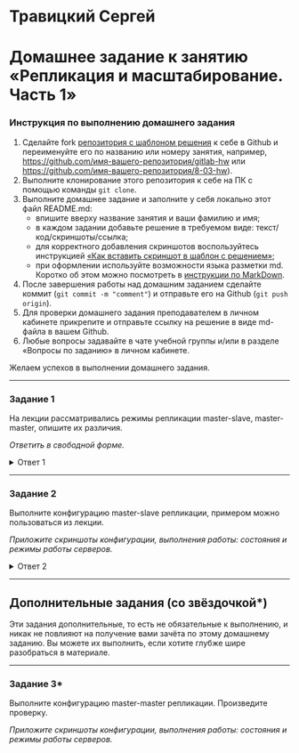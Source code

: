# Травицкий Сергей
# Домашнее задание к занятию «Репликация и масштабирование. Часть 1»

### Инструкция по выполнению домашнего задания

1. Сделайте fork [репозитория c шаблоном решения](https://github.com/netology-code/sys-pattern-homework) к себе в Github и переименуйте его по названию или номеру занятия, например, https://github.com/имя-вашего-репозитория/gitlab-hw или https://github.com/имя-вашего-репозитория/8-03-hw).
2. Выполните клонирование этого репозитория к себе на ПК с помощью команды `git clone`.
3. Выполните домашнее задание и заполните у себя локально этот файл README.md:
   - впишите вверху название занятия и ваши фамилию и имя;
   - в каждом задании добавьте решение в требуемом виде: текст/код/скриншоты/ссылка;
   - для корректного добавления скриншотов воспользуйтесь инструкцией [«Как вставить скриншот в шаблон с решением»](https://github.com/netology-code/sys-pattern-homework/blob/main/screen-instruction.md);
   - при оформлении используйте возможности языка разметки md. Коротко об этом можно посмотреть в [инструкции по MarkDown](https://github.com/netology-code/sys-pattern-homework/blob/main/md-instruction.md).
4. После завершения работы над домашним заданием сделайте коммит (`git commit -m "comment"`) и отправьте его на Github (`git push origin`).
5. Для проверки домашнего задания преподавателем в личном кабинете прикрепите и отправьте ссылку на решение в виде md-файла в вашем Github.
6. Любые вопросы задавайте в чате учебной группы и/или в разделе «Вопросы по заданию» в личном кабинете.

Желаем успехов в выполнении домашнего задания.

---

### Задание 1

На лекции рассматривались режимы репликации master-slave, master-master, опишите их различия.

*Ответить в свободной форме.*

<details>
<summary>Ответ 1</summary>

**Режим master-slave, подразумевает наличие главного сервера, на котором находится эталонная копия БД. Это подразумевает, что изменения могут вносится только на этом сервере и после этого реплицироваться на все slave сервера**

**Режим master-master, это когда несколько серверов являются и master и slave одновремено. На всех можно вносить изменения в БД, но вслучае если изменения вносятся одновременно и меняются одни и теже данные, не понятно что сохранять, может возникнуть конфликт.**
- Плюс: изменения можно вносить на разных серверах.  
- Минус: не возможно вносить изменения синхронно.  

</details>


---

### Задание 2

Выполните конфигурацию master-slave репликации, примером можно пользоваться из лекции.

*Приложите скриншоты конфигурации, выполнения работы: состояния и режимы работы серверов.*

<details>
<summary>Ответ 2</summary>

*Зарвботала далеко не с первого раза*  
 
**На сервере master**  

```
CREATE USER 'replication'@'%'IDENTIFIED WITH mysql_native_password BY '24101967cO';
GRANT REPLICATION SLAVE ON *.* TO 'replication'@'%'
SHOW GRANTS FOR replication@'%';   # Проверяем права
```

**Редактируем файл /etc/mysql/my.cnf и перезагружаем сервер**  

```
bind-address=0.0.0.0
server_id = 1
log_bin = mysql-bin
```
**На сервере slave, Редактируем файл /etc/mysql/my.cnf и перезагружаемся**  

```
bind-address=0.0.0.0
log_bin = mysql-bin
server_id = 2
relay-log = /var/lib/mysql/mysql-relay-bin
relay-log-index = /var/lib/mysql/mysql-relay-bin.index
read_only = 1
```

```
CHANGE MASTER TO MASTER_HOST='192.168.0.4', MASTER_USER='replication', MASTER_PASSWORD='24101967cO', MASTER_LOG_FILE='mysql-bin.000001', MASTER_LOG_POS=157;
START SLAVE;
SHOW SLAVE STATUS\G;
```
*И наконец заработало. В первых вариантах я не указывал в конфигурации bind-address=0.0.0.0*

**Скрины**

*Наcтройка на master*

![img](https://github.com/travickiy67/Replication-and-Scaling.-Part-1/blob/main/img.1.7.png)  

*На slave*  

![img](https://github.com/travickiy67/Replication-and-Scaling.-Part-1/blob/main/img.1.8.png)  

*Остальные скрины демонстрирующие создание и удаление базы и таблицы*

![img](https://github.com/travickiy67/Replication-and-Scaling.-Part-1/blob/main/img.1.1.png)  
---

![img](https://github.com/travickiy67/Replication-and-Scaling.-Part-1/blob/main/img.1.2.png)  
---

![img](https://github.com/travickiy67/Replication-and-Scaling.-Part-1/blob/main/img.1.4.png)  
---

![img](https://github.com/travickiy67/Replication-and-Scaling.-Part-1/blob/main/img.1.3.png)  
---

![img](https://github.com/travickiy67/Replication-and-Scaling.-Part-1/blob/main/img.1.5.png)  
---

![img](https://github.com/travickiy67/Replication-and-Scaling.-Part-1/blob/main/img.1.6.png)  

</details>

---

## Дополнительные задания (со звёздочкой*)
Эти задания дополнительные, то есть не обязательные к выполнению, и никак не повлияют на получение вами зачёта по этому домашнему заданию. Вы можете их выполнить, если хотите глубже шире разобраться в материале.

---

### Задание 3* 

Выполните конфигурацию master-master репликации. Произведите проверку.

*Приложите скриншоты конфигурации, выполнения работы: состояния и режимы работы серверов.*
